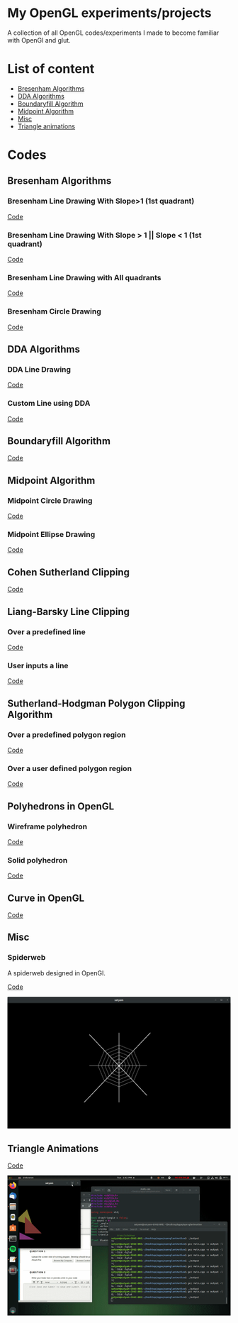 # My OpenGL experiments/projects
A collection of all OpenGL codes/experiments I made to become familiar with OpenGl and glut.

# List of content
- [Bresenham Algorithms](#bresenham-algorithms)
- [DDA Algorithms](#dda-algorithms)
- [Boundaryfill Algorithm](#boundaryfill-algorithm)
- [Midpoint Algorithm](#midpoint-algorithm)
- [Misc](#misc)
- [Triangle animations](#triangle-animations)

# Codes

## Bresenham Algorithms

### Bresenham Line Drawing With Slope>1 (1st quadrant)

[Code](/Bresenham%20Algorithm/BresenhamWithSlopeLessThan1.c)

### Bresenham Line Drawing With Slope > 1 || Slope < 1 (1st quadrant)

[Code](/Bresenham%20Algorithm/BresenhamWithAllSlopes.c)

### Bresenham Line Drawing with All quadrants

[Code](/Bresenham%20Algorithm/BresenhamFinal.c)

### Bresenham Circle Drawing

[Code](/Bresenham%20Algorithm/BresenhamCircleDrawing.c)

## DDA Algorithms

### DDA Line Drawing

[Code](/DDA%20Algorithm/DDA.c)

### Custom Line using DDA

[Code](/DDA%20Algorithm/CustomLineUsingDDA.c)

## Boundaryfill Algorithm

[Code](/Boundary%20Fill%20Algorithm/BoundaryFill.c)

## Midpoint Algorithm


### Midpoint Circle Drawing
[Code](/MidpointAlgorithm/MidpointScanCircle.c)

### Midpoint Ellipse Drawing
[Code](/MidpointAlgorithm/MidpointScanEllipse.c)


## Cohen Sutherland Clipping

[Code](/CohenSutherland/cohenSutherland.c)


## Liang-Barsky Line Clipping

### Over a predefined line
[Code](/LiangBarskyAlgorithm/LiangBarskyLineClipping.c)

### User inputs a line
[Code](/LiangBarskyAlgorithm/LiangBarskyUserDefinedRegions.c)

## Sutherland-Hodgman Polygon Clipping Algorithm

### Over a predefined polygon region
[Code](/SutherlandHodgman/SutherlandHodgmanPolygonClipping.cpp)

### Over a user defined polygon region
[Code](/SutherlandHodgman/SutherlandHodgmanUserDefined.cpp)

## Polyhedrons in OpenGL

### Wireframe polyhedron
[Code](/Polyhedron/PolyhedronWired.c)

### Solid polyhedron
[Code](/Polyhedron/PolyhedronSolid.c)

## Curve in OpenGL
[Code](/Curves/Curve.c)


## Misc

### Spiderweb
A spiderweb designed in OpenGl.

[Code](/Misc/Spiderweb.c)

![](/Outputs/Spiderweb.png)


## Triangle Animations
[Code](/Triangle%20Animations/main.cpp)

![](/Outputs/TriangleAnimationOutput.gif)


